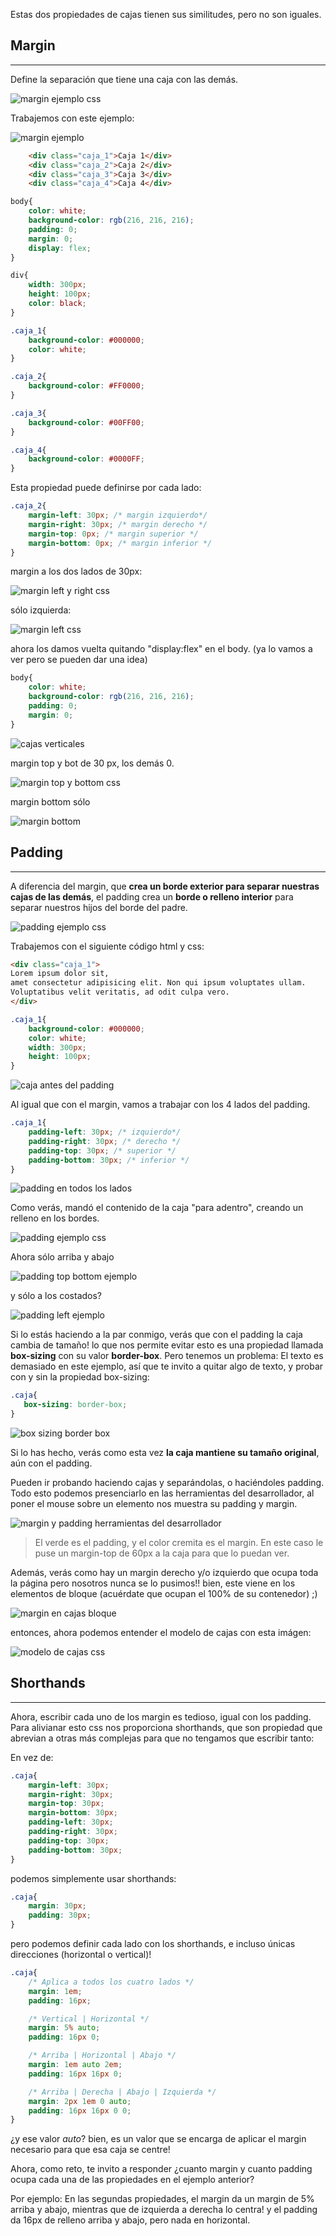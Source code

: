Estas dos propiedades de cajas tienen sus similitudes, pero no son iguales. 

## Margin
--- 

Define la separación que tiene una caja con las demás.

![margin ejemplo css](https://lenguajecss.com/css/modelo-de-cajas/margenes-y-rellenos/margin-overlap.svg)

Trabajemos con este ejemplo:

![margin ejemplo](https://res.cloudinary.com/ovdev/image/upload/v1663613296/course/css/padding%20y%20margin/m1_bdniwx.png)

```html
    <div class="caja_1">Caja 1</div>
    <div class="caja_2">Caja 2</div>
    <div class="caja_3">Caja 3</div>
    <div class="caja_4">Caja 4</div>
```

```css
body{
    color: white;
    background-color: rgb(216, 216, 216);
    padding: 0;
    margin: 0;
    display: flex;
}

div{
    width: 300px;
    height: 100px;
    color: black;
}

.caja_1{
    background-color: #000000;
    color: white;
}

.caja_2{
    background-color: #FF0000;
}

.caja_3{
    background-color: #00FF00;
}

.caja_4{
    background-color: #0000FF;
}
```


Esta propiedad puede definirse por cada lado:

```css
.caja_2{
    margin-left: 30px; /* margin izquierdo*/
    margin-right: 30px; /* margin derecho */
    margin-top: 0px; /* margin superior */
    margin-bottom: 0px; /* margin inferior */
}
```

margin a los dos lados de 30px:

![margin left y right css](https://res.cloudinary.com/ovdev/image/upload/v1663613297/course/css/padding%20y%20margin/m2_i00dtl.jpg)

sólo izquierda:

![margin left css](https://res.cloudinary.com/ovdev/image/upload/v1663613297/course/css/padding%20y%20margin/m3_kkeorm.jpg)

ahora los damos vuelta quitando "display:flex" en el body. (ya lo vamos a ver pero se pueden dar una idea)

```css
body{
    color: white;
    background-color: rgb(216, 216, 216);
    padding: 0;
    margin: 0;
}
```
![cajas verticales](https://res.cloudinary.com/ovdev/image/upload/v1663613297/course/css/padding%20y%20margin/m4_rimcjg.jpg)

margin top y bot de 30 px, los demás 0.

![margin top y bottom css](https://res.cloudinary.com/ovdev/image/upload/v1663613297/course/css/padding%20y%20margin/m5_fkvbcv.jpg)

margin bottom sólo

![margin bottom](https://res.cloudinary.com/ovdev/image/upload/v1663613297/course/css/padding%20y%20margin/m6_n3n8bz.jpg)

## Padding
---

A diferencia del margin, que **crea un borde exterior para separar nuestras cajas de las demás**, el padding crea un **borde o relleno interior** para separar nuestros hijos del borde del padre.

![padding ejemplo css](https://lh4.googleusercontent.com/-1Piq3Ia65ws/UjHz7CeKS1I/AAAAAAAAAS0/rdDu26tLuho/s406/CU01028D_1.png)

Trabajemos con el siguiente código html y css:

```html
<div class="caja_1">
Lorem ipsum dolor sit, 
amet consectetur adipisicing elit. Non qui ipsum voluptates ullam. 
Voluptatibus velit veritatis, ad odit culpa vero.
</div>
```

```css
.caja_1{
    background-color: #000000;
    color: white;
    width: 300px;
    height: 100px;
}
```

![caja antes del padding](https://res.cloudinary.com/ovdev/image/upload/v1663613297/course/css/padding%20y%20margin/p1_dmfonf.jpg)

Al igual que con el margin, vamos a trabajar con los 4 lados del padding.

```css
.caja_1{
    padding-left: 30px; /* izquierdo*/
    padding-right: 30px; /* derecho */
    padding-top: 30px; /* superior */
    padding-bottom: 30px; /* inferior */
}
```

![padding en todos los lados](https://res.cloudinary.com/ovdev/image/upload/v1663613297/course/css/padding%20y%20margin/p4_fciysd.jpg)

Como verás, mandó el contenido de la caja "para adentro", creando un relleno en los bordes.

![padding ejemplo css](https://res.cloudinary.com/ovdev/image/upload/v1663614106/course/css/padding%20y%20margin/p6_btsfyb.jpg)

Ahora sólo arriba y abajo 

![padding top bottom ejemplo](https://res.cloudinary.com/ovdev/image/upload/v1663614106/course/css/padding%20y%20margin/p7_qsxmrq.jpg)

y sólo a los costados?

![padding left ejemplo](https://res.cloudinary.com/ovdev/image/upload/v1663614106/course/css/padding%20y%20margin/p8_mijk76.jpg)

Si lo estás haciendo a la par conmigo, verás que con el padding la caja cambia de tamaño! lo que nos permite evitar esto es una propiedad llamada **box-sizing** con su valor **border-box**. Pero tenemos un problema: El texto es demasiado en este ejemplo, así que te invito a quitar algo de texto, y probar con y sin la propiedad box-sizing:

```css
.caja{
   box-sizing: border-box;
}
```
![box sizing border box](https://res.cloudinary.com/ovdev/image/upload/v1663613297/course/css/padding%20y%20margin/p5_tqgenc.jpg)

Si lo has hecho, verás como esta vez **la caja mantiene su tamaño original**, aún con el padding.


Pueden ir probando haciendo cajas y separándolas, o haciéndoles padding. Todo esto podemos presenciarlo en las herramientas del desarrollador, al poner el mouse sobre un elemento nos muestra su padding y margin.

![margin y padding herramientas del desarrollador](https://res.cloudinary.com/ovdev/image/upload/v1663614519/course/css/padding%20y%20margin/myp_nz5f5u.jpg)

> El verde es el padding, y el color cremita es el margin. En este caso le puse un margin-top de 60px a la caja para que lo puedan ver.

Además, verás como hay un margin derecho y/o izquierdo que ocupa toda la página pero nosotros nunca se lo pusimos!! bien, este viene en los elementos de bloque (acuérdate que ocupan el 100% de su contenedor) ;)

![margin en cajas bloque](https://res.cloudinary.com/ovdev/image/upload/v1663614520/course/css/padding%20y%20margin/myp2_njmrxh.jpg)

entonces, ahora podemos entender el modelo de cajas con esta imágen: 

![modelo de cajas css](https://lenguajecss.com/css/modelo-de-cajas/que-es/modelo-de-cajas.png)

## Shorthands
---

Ahora, escribir cada uno de los margin es tedioso, igual con los padding. Para alivianar esto css nos proporciona shorthands, que son propiedad que abrevian a otras más complejas para que no tengamos que escribir tanto:

En vez de: 
```css
.caja{
    margin-left: 30px;
    margin-right: 30px;
    margin-top: 30px;
    margin-bottom: 30px;
    padding-left: 30px;
    padding-right: 30px;
    padding-top: 30px;
    padding-bottom: 30px;
}
```

podemos simplemente usar shorthands:

```css
.caja{
    margin: 30px;
    padding: 30px;
}
```

pero podemos definir cada lado con los shorthands, e incluso únicas direcciones (horizontal o vertical)!

```css
.caja{
    /* Aplica a todos los cuatro lados */
    margin: 1em;
    padding: 16px;

    /* Vertical | Horizontal */
    margin: 5% auto;
    padding: 16px 0;

    /* Arriba | Horizontal | Abajo */
    margin: 1em auto 2em;
    padding: 16px 16px 0;

    /* Arriba | Derecha | Abajo | Izquierda */
    margin: 2px 1em 0 auto;
    padding: 16px 16px 0 0;
}
```

¿y ese valor *auto*? bien, es un valor que se encarga de aplicar el margin necesario para que esa caja se centre! 

Ahora, como reto, te invito a responder ¿cuanto margin y cuanto padding ocupa cada una de las propiedades en el ejemplo anterior?

Por ejemplo:
En las segundas propiedades, el margin da un margin de 5% arriba y abajo, mientras que de izquierda a derecha lo centra! y el padding da 16px de relleno arriba y abajo, pero nada en horizontal.
